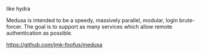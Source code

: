
like hydra

Medusa is intended to be a speedy, massively parallel, modular, login brute-forcer. The goal is to support as many services which allow remote authentication as possible.

https://github.com/jmk-foofus/medusa